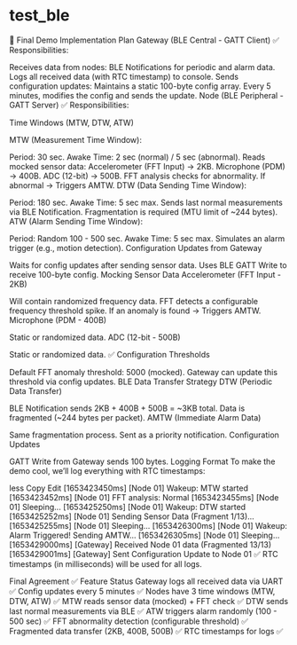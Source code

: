 # test_ble

📝 Final Demo Implementation Plan
Gateway (BLE Central - GATT Client)
✅ Responsibilities:

Receives data from nodes:
BLE Notifications for periodic and alarm data.
Logs all received data (with RTC timestamp) to console.
Sends configuration updates:
Maintains a static 100-byte config array.
Every 5 minutes, modifies the config and sends the update.
Node (BLE Peripheral - GATT Server)
✅ Responsibilities:

Time Windows (MTW, DTW, ATW)

MTW (Measurement Time Window):

Period: 30 sec.
Awake Time: 2 sec (normal) / 5 sec (abnormal).
Reads mocked sensor data:
Accelerometer (FFT Input) → 2KB.
Microphone (PDM) → 400B.
ADC (12-bit) → 500B.
FFT analysis checks for abnormality.
If abnormal → Triggers AMTW.
DTW (Data Sending Time Window):

Period: 180 sec.
Awake Time: 5 sec max.
Sends last normal measurements via BLE Notification.
Fragmentation is required (MTU limit of ~244 bytes).
ATW (Alarm Sending Time Window):

Period: Random 100 - 500 sec.
Awake Time: 5 sec max.
Simulates an alarm trigger (e.g., motion detection).
Configuration Updates from Gateway

Waits for config updates after sending sensor data.
Uses BLE GATT Write to receive 100-byte config.
Mocking Sensor Data
Accelerometer (FFT Input - 2KB)

Will contain randomized frequency data.
FFT detects a configurable frequency threshold spike.
If an anomaly is found → Triggers AMTW.
Microphone (PDM - 400B)

Static or randomized data.
ADC (12-bit - 500B)

Static or randomized data.
✅ Configuration Thresholds

Default FFT anomaly threshold: 5000 (mocked).
Gateway can update this threshold via config updates.
BLE Data Transfer Strategy
DTW (Periodic Data Transfer)

BLE Notification sends 2KB + 400B + 500B = ~3KB total.
Data is fragmented (~244 bytes per packet).
AMTW (Immediate Alarm Data)

Same fragmentation process.
Sent as a priority notification.
Configuration Updates

GATT Write from Gateway sends 100 bytes.
Logging Format
To make the demo cool, we’ll log everything with RTC timestamps:

less
Copy
Edit
[1653423450ms] [Node 01] Wakeup: MTW started
[1653423452ms] [Node 01] FFT analysis: Normal
[1653423455ms] [Node 01] Sleeping...
[1653425250ms] [Node 01] Wakeup: DTW started
[1653425252ms] [Node 01] Sending Sensor Data (Fragment 1/13)...
[1653425255ms] [Node 01] Sleeping...
[1653426300ms] [Node 01] Wakeup: Alarm Triggered! Sending AMTW...
[1653426305ms] [Node 01] Sleeping...
[1653429000ms] [Gateway] Received Node 01 data (Fragmented 13/13)
[1653429001ms] [Gateway] Sent Configuration Update to Node 01
✅ RTC timestamps (in milliseconds) will be used for all logs.

Final Agreement ✅
Feature	Status
Gateway logs all received data via UART	✅
Config updates every 5 minutes	✅
Nodes have 3 time windows (MTW, DTW, ATW)	✅
MTW reads sensor data (mocked) + FFT check	✅
DTW sends last normal measurements via BLE	✅
ATW triggers alarm randomly (100 - 500 sec)	✅
FFT abnormality detection (configurable threshold)	✅
Fragmented data transfer (2KB, 400B, 500B)	✅
RTC timestamps for logs	✅
